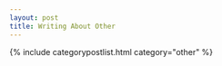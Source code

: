 ```yaml
---
layout: post
title: Writing About Other
---
```


{% include categorypostlist.html category="other" %}
